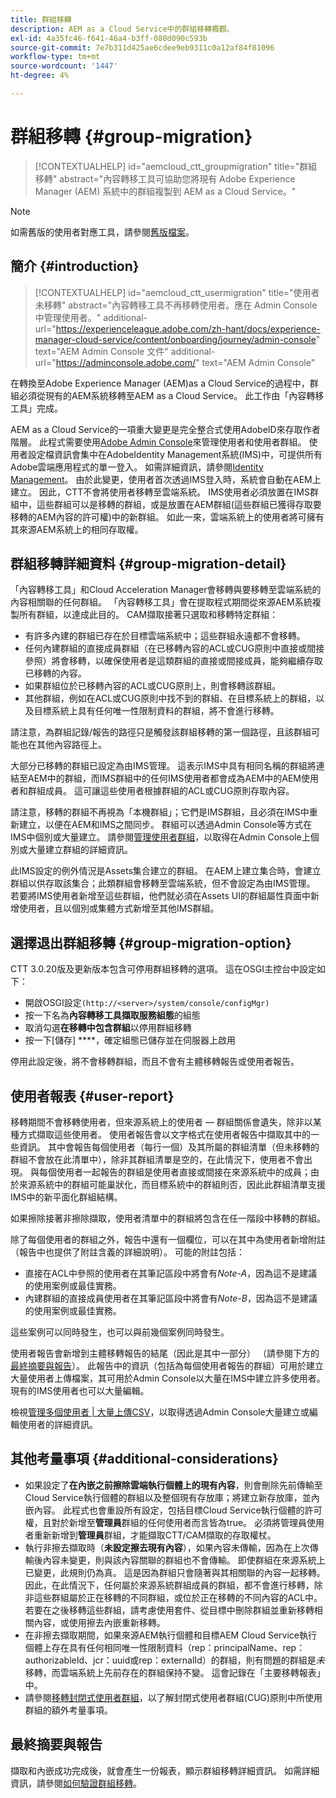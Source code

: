 ```yaml
---
title: 群組移轉
description: AEM as a Cloud Service中的群組移轉概觀。
exl-id: 4a35fc46-f641-46a4-b3ff-080d090c593b
source-git-commit: 7e7b311d425ae6cdee9eb9311c0a12af84f81096
workflow-type: tm+mt
source-wordcount: '1447'
ht-degree: 4%

---
```



# 群組移轉 {#group-migration}

>[!CONTEXTUALHELP]
>id="aemcloud_ctt_groupmigration"
>title="群組移轉"
>abstract="內容轉移工具可協助您將現有 Adobe Experience Manager (AEM) 系統中的群組複製到 AEM as a Cloud Service。"

>[!NOTE]
>如需舊版的使用者對應工具，請參閱[舊版檔案](/help/journey-migration/content-transfer-tool/user-mapping-tool-legacy/considerations-user-mapping-tool-legacy.md)。

## 簡介 {#introduction}

>[!CONTEXTUALHELP]
>id="aemcloud_ctt_usermigration"
>title="使用者未移轉"
>abstract="內容轉移工具不再移轉使用者。應在 Admin Console 中管理使用者。"
>additional-url="https://experienceleague.adobe.com/zh-hant/docs/experience-manager-cloud-service/content/onboarding/journey/admin-console" text="AEM Admin Console 文件"
>additional-url="https://adminconsole.adobe.com/" text="AEM Admin Console"

在轉換至Adobe Experience Manager (AEM)as a Cloud Service的過程中，群組必須從現有的AEM系統移轉至AEM as a Cloud Service。 此工作由「內容轉移工具」完成。

AEM as a Cloud Service的一項重大變更是完全整合式使用AdobeID來存取作者階層。 此程式需要使用[Adobe Admin Console](https://helpx.adobe.com/tw/enterprise/using/admin-console.html)來管理使用者和使用者群組。 使用者設定檔資訊會集中在AdobeIdentity Management系統(IMS)中，可提供所有Adobe雲端應用程式的單一登入。 如需詳細資訊，請參閱[Identity Management](https://experienceleague.adobe.com/docs/experience-manager-cloud-service/content/overview/what-is-new-and-different.html#identity-management)。 由於此變更，使用者首次透過IMS登入時，系統會自動在AEM上建立。  因此，CTT不會將使用者移轉至雲端系統。  IMS使用者必須放置在IMS群組中，這些群組可以是移轉的群組，或是放置在AEM群組(這些群組已獲得存取要移轉的AEM內容的許可權)中的新群組。  如此一來，雲端系統上的使用者將可擁有其來源AEM系統上的相同存取權。

## 群組移轉詳細資料 {#group-migration-detail}

「內容轉移工具」和Cloud Acceleration Manager會移轉與要移轉至雲端系統的內容相關聯的任何群組。 「內容轉移工具」會在提取程式期間從來源AEM系統複製所有群組，以達成此目的。 CAM擷取接著只選取和移轉特定群組：

* 有許多內建的群組已存在於目標雲端系統中；這些群組永遠都不會移轉。
* 任何內建群組的直接成員群組（在已移轉內容的ACL或CUG原則中直接或間接參照）將會移轉，以確保使用者是這類群組的直接或間接成員，能夠繼續存取已移轉的內容。
* 如果群組位於已移轉內容的ACL或CUG原則上，則會移轉該群組。
* 其他群組，例如在ACL或CUG原則中找不到的群組、在目標系統上的群組，以及目標系統上具有任何唯一性限制資料的群組，將不會進行移轉。

請注意，為群組記錄/報告的路徑只是觸發該群組移轉的第一個路徑，且該群組可能也在其他內容路徑上。

大部分已移轉的群組已設定為由IMS管理。  這表示IMS中具有相同名稱的群組將連結至AEM中的群組，而IMS群組中的任何IMS使用者都會成為AEM中的AEM使用者和群組成員。  這可讓這些使用者根據群組的ACL或CUG原則存取內容。

請注意，移轉的群組不再視為「本機群組」；它們是IMS群組，且必須在IMS中重新建立，以便在AEM和IMS之間同步。  群組可以透過Admin Console等方式在IMS中個別或大量建立。  請參閱[管理使用者群組](https://helpx.adobe.com/ca/enterprise/using/user-groups.html)，以取得在Admin Console上個別或大量建立群組的詳細資訊。

此IMS設定的例外情況是Assets集合建立的群組。 在AEM上建立集合時，會建立群組以供存取該集合；此類群組會移轉至雲端系統，但不會設定為由IMS管理。  若要將IMS使用者新增至這些群組，他們就必須在Assets UI的群組屬性頁面中新增使用者，且以個別或集體方式新增至其他IMS群組。


## 選擇退出群組移轉 {#group-migration-option}

CTT 3.0.20版及更新版本包含可停用群組移轉的選項。  這在OSGI主控台中設定如下：

* 開啟OSGI設定`(http://<server>/system/console/configMgr)`
* 按一下名為&#x200B;**內容轉移工具擷取服務組態**&#x200B;的組態
* 取消勾選&#x200B;**在移轉中包含群組**&#x200B;以停用群組移轉
* 按一下[儲存] ****，確定組態已儲存並在伺服器上啟用

停用此設定後，將不會移轉群組，而且不會有主體移轉報告或使用者報告。

## 使用者報表 {#user-report}

移轉期間不會移轉使用者，但來源系統上的使用者 — 群組關係會遺失，除非以某種方式擷取這些使用者。  使用者報告會以文字格式在使用者報告中擷取其中的一些資訊。 其中會報告每個使用者（每行一個）及其所屬的群組清單（但未移轉的群組不會放在此清單中），除非其群組清單是空的，在此情況下，使用者不會出現。 與每個使用者一起報告的群組是使用者直接或間接在來源系統中的成員；由於來源系統中的群組可能巢狀化，而目標系統中的群組則否，因此此群組清單支援IMS中的新平面化群組結構。

如果擦除接著非擦除擷取，使用者清單中的群組將包含在任一階段中移轉的群組。

除了每個使用者的群組之外，報告中還有一個欄位，可以在其中為使用者新增附註（報告中也提供了附註含義的詳細說明）。  可能的附註包括：

* 直接在ACL中參照的使用者在其筆記區段中將會有&#x200B;*Note-A*，因為這不是建議的使用案例或最佳實務。
* 內建群組的直接成員使用者在其筆記區段中將會有&#x200B;*Note-B*，因為這不是建議的使用案例或最佳實務。

這些案例可以同時發生，也可以與前幾個案例同時發生。

使用者報告會新增到主體移轉報告的結尾（因此是其中一部分） （請參閱下方的[最終摘要與報告](#final-summary-and-report)）。  此報告中的資訊（包括為每個使用者報告的群組）可用於建立大量使用者上傳檔案，其可用於Admin Console以大量在IMS中建立許多使用者。  現有的IMS使用者也可以大量編輯。

檢視[管理多個使用者 | 大量上傳CSV](https://helpx.adobe.com/ca/enterprise/using/bulk-upload-users.html)，以取得透過Admin Console大量建立或編輯使用者的詳細資訊。

## 其他考量事項 {#additional-considerations}

* 如果設定了&#x200B;**在內嵌之前擦除雲端執行個體上的現有內容**，則會刪除先前傳輸至Cloud Service執行個體的群組以及整個現有存放庫；將建立新存放庫，並內嵌內容。 此程式也會重設所有設定，包括目標Cloud Service執行個體的許可權，且對於新增至&#x200B;**管理員**&#x200B;群組的任何使用者而言皆為true。 必須將管理員使用者重新新增到&#x200B;**管理員**&#x200B;群組，才能擷取CTT/CAM擷取的存取權杖。
* 執行非擦去擷取時（**未設定擦去現有內容**），如果內容未傳輸，因為在上次傳輸後內容未變更，則與該內容關聯的群組也不會傳輸。 即使群組在來源系統上已變更，此規則仍為真。 這是因為群組只會隨著與其相關聯的內容一起移轉。 因此，在此情況下，任何屬於來源系統群組成員的群組，都不會進行移轉，除非這些群組屬於正在移轉的不同群組，或位於正在移轉的不同內容的ACL中。 若要在之後移轉這些群組，請考慮使用套件、從目標中刪除群組並重新移轉相關內容，或使用擦去內嵌重新移轉。
* 在非擦去擷取期間，如果來源AEM執行個體和目標AEM Cloud Service執行個體上存在具有任何相同唯一性限制資料（rep：principalName、rep：authorizableId、jcr：uuid或rep：externalId）的群組，則有問題的群組是&#x200B;_未_&#x200B;移轉，而雲端系統上先前存在的群組保持不變。 這會記錄在「主要移轉報表」中。
* 請參閱[移轉封閉式使用者群組](/help/journey-migration/content-transfer-tool/using-content-transfer-tool/closed-user-groups-migration.md)，以了解封閉式使用者群組(CUG)原則中所使用群組的額外考量事項。

## 最終摘要與報告

擷取和內嵌成功完成後，就會產生一份報表，顯示群組移轉詳細資訊。 如需詳細資訊，請參閱[如何驗證群組移轉](/help/journey-migration/content-transfer-tool/using-content-transfer-tool/validating-content-transfers.md#how-to-validate-group-migration)。

